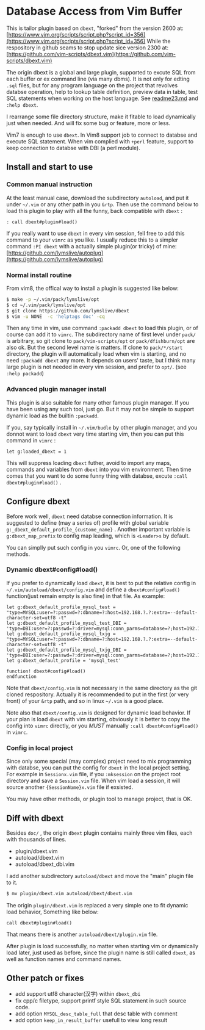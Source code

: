 # Database Access from Vim Buffer

This is tailor plugin based on `dbext`, "forked" from the version 2600 at:
[https://www.vim.org/scripts/script.php?script_id=356](https://www.vim.org/scripts/script.php?script_id=356)
While the respository in github seams to stop update sice version 2300 at:
[https://github.com/vim-scripts/dbext.vim](https://github.com/vim-scripts/dbext.vim)

The origin dbext is a global and large plugin, supported to excute SQL from
each buffer or ex command line (via many dbms). It is not only for edting
`.sql` files, but for any program language on the project that revolves
databse operation, help to lookup table definition, preview data in table,
test SQL statements when working on the host language. 
See [readme23.md](reademe23.md) and `:help dbext`.

I rearrange some file directory structure, make it fitable to load dynamically
just when needed. And will fix some bug or feature, more or less.

Vim7 is enough to use `dbext`. In Vim8 support job to connect to databse and
execute SQL statement. When vim complied with `+perl` feature, support to keep
connection to databse with DBI (a perl module).

## Install and start to use

### Common manual instruction
At the least manual case, download the subdirectory `autoload`, and put it
under `~/.vim` or any other path in you `&rtp`. Then use the command below to
load this plugin to play with all the funny, back compatible with `dbext` :

```vim
: call dbext#plugin#load()
```

If you really want to use `dbext` in every vim session, fell free to add this
command to your `vimrc` as you like. I usually reduce this to a simpler
command `:PI dbext` with a actually simple plugin(or tricky) of mine: 
[https://github.com/lymslive/autoplug](https://github.com/lymslive/autoplug)

### Normal install routine
From vim8, the offical way to install a plugin is suggested like below:

```bash
$ make -p ~/.vim/pack/lymslive/opt
$ cd ~/.vim/pack/lymslive/opt
$ git clone https://github.com/lymslive/dbext
$ vim -u NONE  -c 'helptags doc' -cq
```

Then any time in vim, use command `:packadd dbext` to load this plugin, or
of course can add it to `vimrc`. The subdirectory name of first level under
`pack/` is arbitrary, so git clone to `pack/vim-scripts/opt` or
`pack/dfishburn/opt` are also ok. But the second level name is matters. If
clone to `pack/*/start` directory, the plugin will automatically load when vim
is starting, and no need `:packadd dbext` any more. It depends on users'
taste, but I think many large plugin is not needed in every vim session, and
prefer to `opt/`. (see `:help packadd`)

### Advanced plugin manager install
This plugin is also suitable for many other famous plugin manager. If you have
been using any such tool, just go. But it may not be simple to support dynamic
load as the builtin `:packadd`.

If you, say typically install in `~/.vim/budle` by other plugin manager, and
you donnot want to load `dbext` very time starting vim, then you can put this
command in `vimrc` :

```vim
let g:loaded_dbext = 1
```

This will suppress loading `dbext` futher, avoid to import any maps, commands
and variables from `dbext` into you vim environment. Then time comes that you
want to do some funny thing with databse, excute `:call dbext#plugin#load()` .

## Configure dbext

Before work well, `dbext` need databse connection information. It is suggested
to define (may a series of) profile with global variable
`g:_dbext_default_profile_{custome_name}` . Another important variable is
`g:dbext_map_prefix` to config map leading, which is `<Leader>s` by default.

You can simplly put such config in you `vimrc`. Or, one of the following methods.

### Dynamic dbext#config#load()

If you prefer to dynamically load `dbext`, it is best to put the relative
config in `~/.vim/autoload/dbext/config.vim` and define a `dbext#config#load()`
function(just remain empty is also fine) in that file. As example:

```vim
let g:dbext_default_profile_mysql_test = "type=MYSQL:user=?:passwd=?:dbname=?:host=192.168.?.?:extra=--default-character-set=utf8 -t"
let g:dbext_default_profile_mysql_test_DBI = 'type=DBI:user=?:passwd=?:driver=mysql:conn_parms=database=?;host=192.168.?.?'
let g:dbext_default_profile_mysql_txjg = "type=MYSQL:user=?:passwd=?:dbname=?:host=192.168.?.?:extra=--default-character-set=utf8 -t"
let g:dbext_default_profile_mysql_txjg_DBI = 'type=DBI:user=?:passwd=?:driver=mysql:conn_parms=database=?;host=192.168.?.?'
let g:dbext_default_profile = 'mysql_test'

function! dbext#config#load()
endfunction
```

Note that `dbext/config.vim` is not necessary in the same directory as the git
cloned respository. Actually it is recommended to put in the first (or very front) 
of your `&rtp` path, and so in linux `~/.vim` is a good place.

Note also that `dbext/config.vim` is designed for dynamic load behavior. If
your plan is load `dbext` with vim starting, obviously it is better to copy
the config into `vimrc` directly, or you *MUST* manually `:call
dbext#config#load()` in `vimrc`.

### Config in local project

Since only some special (may complex) project need to mix programming with
databse, you can put the config for `dbext` in the local project setting. For
example in `Sessionx.vim` file, if you `:mksession` on the project root
directory and save a `Session.vim` file. When vim load a session, it will
source another `{SessionName}x.vim` file if exsisted.

You may have other methods, or plugin tool to manage project, that is OK.

## Diff with dbext

Besides `doc/` , the origin `dbext` plugin contains mainly three vim files,
each with thousands of lines.

* plugin/dbext.vim
* autoload/dbext.vim
* autoload/dbext_dbi.vim

I add another subdirectory `autoload/dbext` and move the "main" plugin file to it.

```bash
$ mv plugin/dbext.vim autoload/dbext/dbext.vim
```

The origin `plugin/dbext.vim` is replaced a very simple one to fit dynamic
load behavior, Something like below:

```vim
call dbext#plugin#load()
```

That means there is another `autoload/dbext/plugin.vim` file.

After plugin is load successfully, no matter when starting vim or dynamically
load later, just used as before, since the plugin name is still called
`dbext`, as well as function names and command names.

## Other patch or fixes

* add support utf8 character(汉字) within `dbext_dbi`
* fix cpp/c filetype, support printf style SQL statement in such source code.
* add option `MYSQL_desc_table_full` that desc table with comment
* add option `keep_in_result_buffer` usefull to view long result
